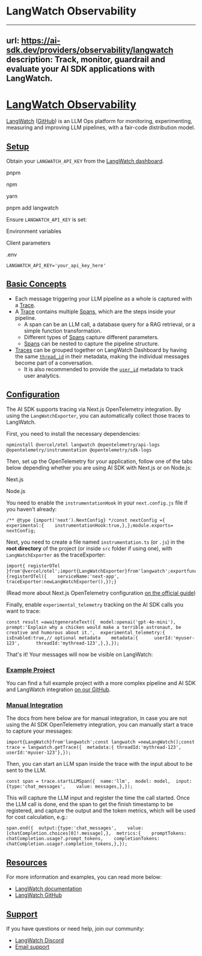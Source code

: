 # LangWatch Observability


---
url: https://ai-sdk.dev/providers/observability/langwatch
description: Track, monitor, guardrail and evaluate your AI SDK applications with LangWatch.
---


# [LangWatch Observability](#langwatch-observability)


[LangWatch](https://langwatch.ai/) ([GitHub](https://github.com/langwatch/langwatch)) is an LLM Ops platform for monitoring, experimenting, measuring and improving LLM pipelines, with a fair-code distribution model.


## [Setup](#setup)


Obtain your `LANGWATCH_API_KEY` from the [LangWatch dashboard](https://app.langwatch.com/).

pnpm

npm

yarn

pnpm add langwatch

Ensure `LANGWATCH_API_KEY` is set:

Environment variables

Client parameters

.env

```
LANGWATCH_API_KEY='your_api_key_here'
```


## [Basic Concepts](#basic-concepts)


-   Each message triggering your LLM pipeline as a whole is captured with a [Trace](https://docs.langwatch.ai/concepts#traces).
-   A [Trace](https://docs.langwatch.ai/concepts#traces) contains multiple [Spans](https://docs.langwatch.ai/concepts#spans), which are the steps inside your pipeline.
    -   A span can be an LLM call, a database query for a RAG retrieval, or a simple function transformation.
    -   Different types of [Spans](https://docs.langwatch.ai/concepts#spans) capture different parameters.
    -   [Spans](https://docs.langwatch.ai/concepts#spans) can be nested to capture the pipeline structure.
-   [Traces](https://docs.langwatch.ai/concepts#traces) can be grouped together on LangWatch Dashboard by having the same [`thread_id`](https://docs.langwatch.ai/concepts#threads) in their metadata, making the individual messages become part of a conversation.
    -   It is also recommended to provide the [`user_id`](https://docs.langwatch.ai/concepts#user-id) metadata to track user analytics.


## [Configuration](#configuration)


The AI SDK supports tracing via Next.js OpenTelemetry integration. By using the `LangWatchExporter`, you can automatically collect those traces to LangWatch.

First, you need to install the necessary dependencies:

```
npminstall @vercel/otel langwatch @opentelemetry/api-logs @opentelemetry/instrumentation @opentelemetry/sdk-logs
```

Then, set up the OpenTelemetry for your application, follow one of the tabs below depending whether you are using AI SDK with Next.js or on Node.js:

Next.js

Node.js

You need to enable the `instrumentationHook` in your `next.config.js` file if you haven't already:

```
/** @type {import('next').NextConfig} */const nextConfig ={  experimental:{    instrumentationHook:true,},};module.exports= nextConfig;
```

Next, you need to create a file named `instrumentation.ts` (or `.js`) in the **root directory** of the project (or inside `src` folder if using one), with `LangWatchExporter` as the traceExporter:

```
import{ registerOTel }from'@vercel/otel';import{LangWatchExporter}from'langwatch';exportfunctionregister(){registerOTel({    serviceName:'next-app',    traceExporter:newLangWatchExporter(),});}
```

(Read more about Next.js OpenTelemetry configuration [on the official guide](https://nextjs.org/docs/app/building-your-application/optimizing/open-telemetry#manual-opentelemetry-configuration))

Finally, enable `experimental_telemetry` tracking on the AI SDK calls you want to trace:

```
const result =awaitgenerateText({  model:openai('gpt-4o-mini'),  prompt:'Explain why a chicken would make a terrible astronaut, be creative and humorous about it.',  experimental_telemetry:{    isEnabled:true,// optional metadata    metadata:{      userId:'myuser-123',      threadId:'mythread-123',},},});
```

That's it! Your messages will now be visible on LangWatch:


### [Example Project](#example-project)


You can find a full example project with a more complex pipeline and AI SDK and LangWatch integration [on our GitHub](https://github.com/langwatch/langwatch/blob/main/typescript-sdk/example/lib/chat/vercel-ai.tsx).


### [Manual Integration](#manual-integration)


The docs from here below are for manual integration, in case you are not using the AI SDK OpenTelemetry integration, you can manually start a trace to capture your messages:

```
import{LangWatch}from'langwatch';const langwatch =newLangWatch();const trace = langwatch.getTrace({  metadata:{ threadId:'mythread-123', userId:'myuser-123'},});
```

Then, you can start an LLM span inside the trace with the input about to be sent to the LLM.

```
const span = trace.startLLMSpan({  name:'llm',  model: model,  input:{type:'chat_messages',    value: messages,},});
```

This will capture the LLM input and register the time the call started. Once the LLM call is done, end the span to get the finish timestamp to be registered, and capture the output and the token metrics, which will be used for cost calculation, e.g.:

```
span.end({  output:{type:'chat_messages',    value:[chatCompletion.choices[0]!.message],},  metrics:{    promptTokens: chatCompletion.usage?.prompt_tokens,    completionTokens: chatCompletion.usage?.completion_tokens,},});
```


## [Resources](#resources)


For more information and examples, you can read more below:

-   [LangWatch documentation](https://docs.langwatch.ai/)
-   [LangWatch GitHub](https://github.com/langwatch/langwatch)


## [Support](#support)


If you have questions or need help, join our community:

-   [LangWatch Discord](https://discord.gg/kT4PhDS2gH)
-   [Email support](mailto:support@langwatch.ai)
